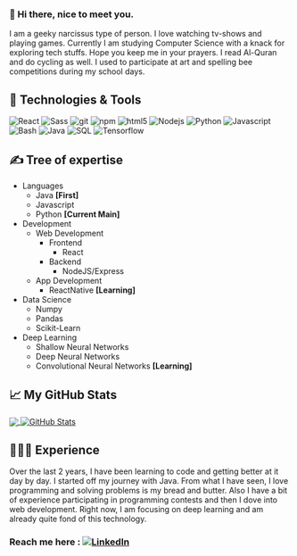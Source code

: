 ### 👋 Hi there, nice to meet you. 
I am a geeky narcissus type of person. I love watching tv-shows and playing games. Currently I am studying Computer Science with a knack for exploring tech stuffs. Hope you keep me in your prayers. I read Al-Quran and do cycling as well. I used to participate at art and spelling bee competitions during my school days.  


## 🔧 Technologies & Tools
<p>
  <img alt="React" src="https://img.shields.io/badge/-React-45b8d8?style=flat-square&logo=react&logoColor=white" />
<!--   <img alt="Heroku" src="https://img.shields.io/badge/-Heroku-430098?style=flat-square&logo=heroku&logoColor=white" /> -->
  <img alt="Sass" src="https://img.shields.io/badge/-Sass-CC6699?style=flat-square&logo=sass&logoColor=white" />
  <img alt="git" src="https://img.shields.io/badge/-Git-F05032?style=flat-square&logo=git&logoColor=white" />
  <img alt="npm" src="https://img.shields.io/badge/-NPM-CB3837?style=flat-square&logo=npm&logoColor=white" />
  <img alt="html5" src="https://img.shields.io/badge/-HTML5-E34F26?style=flat-square&logo=html5&logoColor=white" />
  <img alt="Nodejs" src="https://img.shields.io/badge/-Nodejs-43853d?style=flat-square&logo=Node.js&logoColor=white" />
  <img alt="Python" src="https://img.shields.io/badge/Python-informational?style=flat&logo=python&logoColor=white&color=2bbc8a" />
  <img alt="Javascript" src="https://img.shields.io/badge/JavaScript-informational?style=flat&logo=javascript&logoColor=white&color=2bbc8a" />
  <img alt="Bash" src="https://img.shields.io/badge/Bash-informational?style=flat&logo=gnu-bash&logoColor=white&color=2bbc8a" />
  <img alt="Java" src="https://img.shields.io/badge/Java-blue.svg?style=flat-square" />
  <img alt="SQL" src="https://img.shields.io/badge/SQL-blue.svg?style=flat-square" />
  <img alt="Tensorflow" src="https://img.shields.io/badge/-Tensorflow-5849BE?style=flat-square&logo=ue4&logoColor=white" />
  
</p>

## &#x270d; Tree of expertise
* Languages
  * Java **[First]**
  * Javascript
  * Python **[Current Main]**
* Development
  * Web Development
    * Frontend
      * React
    * Backend
      * NodeJS/Express
  * App Development
    * ReactNative **[Learning]**
* Data Science
  * Numpy
  * Pandas
  * Scikit-Learn
* Deep Learning
  * Shallow Neural Networks
  * Deep Neural Networks
  * Convolutional Neural Networks **[Learning]**
  
## &#x1f4c8; My GitHub Stats

<a href="https://github.com/ArcticWolf-coder/ArcticWolf-coder">
  <img align="center" src="https://github-readme-stats.vercel.app/api/top-langs/?username=ArcticWolf-coder&hide=java,html&title_color=ffffff&text_color=c9cacc&icon_color=2bbc8a&bg_color=1d1f21" />
</a>
<a href="https://github.com/ArcticWolf-coder/ArcticWolf-coder">
  <img align="center" src="https://github-readme-stats.vercel.app/api?username=ArcticWolf-coder&show_icons=true&line_height=27&count_private=true&title_color=ffffff&text_color=c9cacc&icon_color=2bbc8a&bg_color=1d1f21" alt=" GitHub Stats" />
</a>


## 🔭🌱👯 Experience

Over the last 2 years, I have been learning to code and getting better at it day by day. I started off my journey with Java. From what I have seen, I love programming and solving problems is my bread and butter. Also I have a bit of experience participating in programming contests and then I dove into web development. Right now, I am focusing on deep learning and am already quite fond of this technology.
### Reach me here :  <a href="https://www.linkedin.com/in/ArcticWolf-coder" target="_blank"><img alt="LinkedIn" src="https://img.shields.io/badge/linkedin-%230077B5.svg?&logo=linkedin&logoColor=white" />
<!--
**ArcticWolf-coder/ArcticWolf-coder** is a ✨ _special_ ✨ repository because its `README.md` (this file) appears on your GitHub profile.

Here are some ideas to get you started:

- 🔭 I’m currently working on ...
- 🌱 I’m currently learning ...
- 👯 I’m looking to collaborate on ...
- 🤔 I’m looking for help with ...
- 💬 Ask me about ...
- 📫 How to reach me: ...
- 😄 Pronouns: ...
- ⚡ Fun fact: ...
-->
